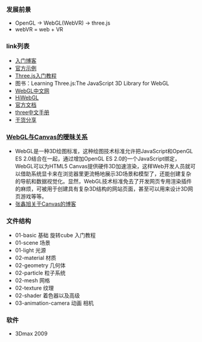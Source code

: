 ###  发展前景
+  OpenGL → WebGL(WebVR) → three.js
+  webVR = web + VR 

### link列表
+  [入门博客](http://blog.csdn.net/lijunfan1994/article/details/52370629)
+  [官方示例](https://threejs.org/examples/)
+  [Three.js入门教程](http://www.cnblogs.com/yiyezhai/category/447410.html)
+  图书：Learning Three.js:The JavaScript 3D Library for WebGL
+  [WebGL中文网](http://www.webglchina.cn/)
+  [HiWebGL](http://www.hiwebgl.com/)
+  [官方文档](https://threejs.org/docs/index.html#Manual/Introduction/Creating_a_scene)
+  [three中文手册](https://luo0412.github.io/luo-WebGL-ThreeJS/ThreeJS-Notes-doc/index.html)
+  [干货分享](http://blog.csdn.net/tencent_bugly/article/details/52414003)

### [WebGL与Canvas的暧昧关系](http://www.zhangxinxu.com/wordpress/2011/10/html5-canvas-webgl-css-shaders-glsl%E7%9A%84%E6%9A%A7%E6%98%A7%E5%85%B3%E7%B3%BB/)
+  WebGL是一种3D绘图标准，这种绘图技术标准允许把JavaScript和OpenGL ES 2.0结合在一起，通过增加OpenGL ES 2.0的一个JavaScript绑定，WebGL可以为HTML5 Canvas提供硬件3D加速渲染，这样Web开发人员就可以借助系统显卡来在浏览器里更流畅地展示3D场景和模型了，还能创建复杂的导航和数据视觉化。显然，WebGL技术标准免去了开发网页专用渲染插件的麻烦，可被用于创建具有复杂3D结构的网站页面，甚至可以用来设计3D网页游戏等等。
+  [张鑫旭关于Canvas的博客](http://www.zhangxinxu.com/wordpress/category/graphic/canvas-graphic/)

###  文件结构
+  01-basic 基础 旋转cube 入门教程
+  01-scene 场景
+  01-light 光源
+  02-material 材质
+  02-geometry 几何体
+  02-particle 粒子系统
+  02-mesh 网格
+  02-texture 纹理
+  02-shader 着色器以及高级
+  03-animation-camera 动画 相机

### 软件
+ 3Dmax 2009








